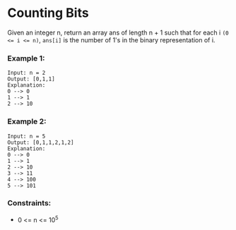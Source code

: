 # Counting Bits

Given an integer n, return an array ans of length n + 1 such that for each i `(0 <= i <= n)`, `ans[i]` is the number of 1's in the binary representation of i.
 

### Example 1:
```
Input: n = 2
Output: [0,1,1]
Explanation:
0 --> 0
1 --> 1
2 --> 10
```
### Example 2:
```
Input: n = 5
Output: [0,1,1,2,1,2]
Explanation:
0 --> 0
1 --> 1
2 --> 10
3 --> 11
4 --> 100
5 --> 101
```

### Constraints:

- 0 <= n <= 10<sup>5</sup>